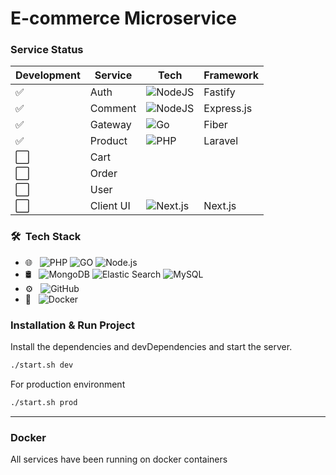 # E-commerce Microservice

### Service Status

| Development | Service   | Tech                                                                                                       | Framework  |
-------------|-----------|------------------------------------------------------------------------------------------------------------|------------|
| ✅           | Auth      | ![NodeJS](https://img.shields.io/badge/node.js-6DA55F?style=for-the-badge&logo=node.js&logoColor=white)    | Fastify    |
| ✅           | Comment   | ![NodeJS](https://img.shields.io/badge/node.js-6DA55F?style=for-the-badge&logo=node.js&logoColor=white)    | Express.js |
| ✅           | Gateway   | ![Go](https://img.shields.io/badge/go-%2300ADD8.svg?style=for-the-badge&logo=go&logoColor=white)           | Fiber      |
| ✅           | Product   | ![PHP](https://img.shields.io/badge/php-%23777BB4.svg?style=for-the-badge&logo=php&logoColor=white)        | Laravel    |
| ⬜           | Cart      |                                                                                                            |            |
| ⬜           | Order     |                                                                                                            |            |
| ⬜           | User      |                                                                                                            |            |
| ⬜           | Client UI | ![Next.js](https://img.shields.io/badge/next.js-000000?style=for-the-badge&logo=nextdotjs&logoColor=white) | Next.js    |

### 🛠 &nbsp;Tech Stack

- 🌐 &nbsp;
  ![PHP](https://img.shields.io/badge/-PHP-eeeeee?style=flat&logo=PHP)
  ![GO](https://img.shields.io/badge/-GO-eeeeee?style=flat&logo=GO)
  ![Node.js](https://img.shields.io/badge/-Node.js-eeeeee?style=flat&logo=node.js)
- 🛢 &nbsp;
  ![MongoDB](https://img.shields.io/badge/-MongoDB-ffffff?style=flat&logo=mongodb)
  ![Elastic Search](https://img.shields.io/badge/-elastic-ffffff?style=flat&logo=elasticsearch&logoColor=yellow)
  ![MySQL](https://img.shields.io/badge/-MySQL-ffffff?style=flat&logo=mysql)
- ⚙️ &nbsp;
  ![GitHub](https://img.shields.io/badge/-GitHub-ffffff?style=flat&logo=github&logoColor=000000)
- 🔧 &nbsp;
  ![Docker](https://img.shields.io/badge/-Docker-ffffff?style=flat&logo=docker&logoColor=007ACC)

### Installation & Run Project

Install the dependencies and devDependencies and start the server.

```sh
./start.sh dev 
```

For production environment

```sh
./start.sh prod 
```

 ---

### Docker

All services have been running on docker containers